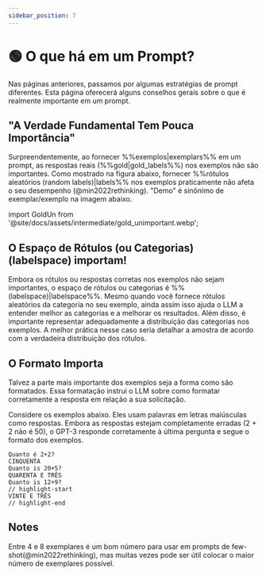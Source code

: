 ```yaml
---
sidebar_position: 7
---
```


# 🟢 O que há em um Prompt?

Nas páginas anteriores, passamos por algumas estratégias de prompt diferentes.
Esta página oferecerá alguns conselhos gerais sobre o que é realmente importante em um prompt.

## "A Verdade Fundamental Tem Pouca Importância"

Surpreendentemente, ao fornecer %%exemplos|exemplars%% em um prompt, as respostas reais (%%gold|gold_labels%%) nos exemplos não são importantes. Como mostrado na figura abaixo, fornecer %%rótulos aleatórios (random labels)|labels%%  nos exemplos praticamente não afeta o seu desempenho (@min2022rethinking). "Demo" é sinônimo de exemplar/exemplo na imagem abaixo.

import GoldUn from '@site/docs/assets/intermediate/gold_unimportant.webp';

<div style={{textAlign: 'center'}}>
  <LazyLoadImage src={GoldUn} style={{width: "750px"}} />
</div>

## O Espaço de Rótulos (ou Categorias) (labelspace) importam!

Embora os rótulos ou respostas corretas nos exemplos não sejam importantes, o espaço de rótulos ou categorias é %%(labelspace)|labelspace%%. Mesmo quando você fornece rótulos aleatórios da categoria no seu exemplo, ainda assim isso ajuda o LLM a entender melhor as categorias e a melhorar os resultados. Além disso, é importante representar adequadamente a distribuição das categorias nos exemplos. A melhor prática nesse caso seria detalhar a amostra de acordo com a verdadeira distribuição dos rótulos.

## O Formato Importa
Talvez a parte mais importante dos exemplos seja a forma como são formatados. Essa formatação instrui o LLM sobre como formatar corretamente a resposta em relação a sua solicitação.

Considere os exemplos abaixo. Eles usam palavras em letras maiúsculas como respostas. Embora as respostas estejam completamente erradas (2 + 2 não é 50), o GPT-3 responde corretamente
à última pergunta e segue o formato dos exemplos.

```text
Quanto é 2+2? 
CINQUENTA
Quanto is 20+5?
QUARENTA E TRÊS
Quanto is 12+9?
// highlight-start
VINTE E TRÊS
// highlight-end
```

## Notes

Entre 4 e 8 exemplares é um bom número para usar em prompts de few-shot(@min2022rethinking), mas muitas vezes pode ser útil colocar o maior número de exemplares possível.

[^labelspace]: Confira o [vocabulário de referência](https://learnprompting.org/docs/vocabulary#labels) para mais informações.